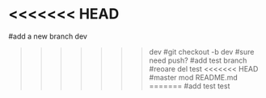 <<<<<<< HEAD
=======
#add a new branch dev
>>>>>>> dev
#git checkout -b dev
#sure need push?
#add test branch
#reoare del test
<<<<<<< HEAD
#master mod README.md
=======
#add test
>>>>>>> test
